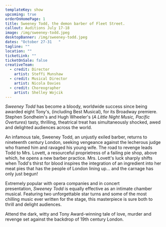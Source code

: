 ```yaml
---
templateKey: show
upcoming: true
orderOnHomePage: 1
title: Sweeney Todd, the demon barber of Fleet Street.
callout: Auditions July 17-18
image: /img/sweeney-todd.jpeg
desktopBanner: /img/sweeney-todd.jpeg
dates: "October 27-31   "
tagline: ""
location: ""
ticketLink: ""
ticketOnSale: false
creativeTeam:
  - credit: Director
    artist: Steffi Munshaw
  - credit: Musical Director
    artist: Nicola Davies
  - credit: Choreographer
    artist: Shelley Wojcik
---
```

*Sweeney Todd* has become a bloody, worldwide success since being awarded eight Tony's, (including Best Musical), for its Broadway premiere. Stephen Sondheim's and Hugh Wheeler's (*A Little Night Music, Pacific Overtures*) tasty, thrilling, theatrical treat has simultaneously shocked, awed and delighted audiences across the world.

An infamous tale, Sweeney Todd, an unjustly exiled barber, returns to nineteenth century London, seeking vengeance against the lecherous judge who framed him and ravaged his young wife. The road to revenge leads Todd to Mrs. Lovett, a resourceful proprietress of a failing pie shop, above which, he opens a new barber practice. Mrs. Lovett's luck sharply shifts when Todd's thirst for blood inspires the integration of an ingredient into her meat pies that has the people of London lining up... and the carnage has only just begun!

Extremely popular with opera companies and in concert presentation, *Sweeney Todd* is equally effective as an intimate chamber musical. Featuring two unforgettable star turns and some of the most chilling music ever written for the stage, this masterpiece is sure both to thrill and delight audiences.

Attend the dark, witty and Tony Award-winning tale of love, murder and revenge set against the backdrop of 19th century London.